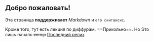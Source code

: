 ## Добро пожаловать!
Эта страница __поддерживает__ _Markdown_ и `его синтаксис`.

Кроме того, тут  есть лекция по диффурам. ==Прикольно==. Но Это лишь начало ~~конца~~
[Последний релиз](https://github.com/DarkL0gos/github_actions_latex_template/releases/download/my_docs/my_asset_name.pdf)
